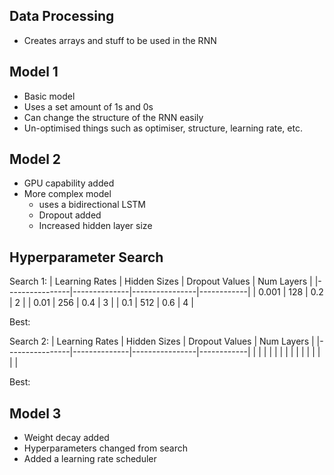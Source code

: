 ## Data Processing
  - Creates arrays and stuff to be used in the RNN 

## Model 1
  - Basic model
  - Uses a set amount of 1s and 0s
  - Can change the structure of the RNN easily
  - Un-optimised things such as optimiser, structure, learning rate, etc.

## Model 2
  - GPU capability added
  - More complex model
    -  uses a bidirectional LSTM
    -  Dropout added
    -  Increased hidden layer size

## Hyperparameter Search
Search 1: 
  | Learning Rates | Hidden Sizes | Dropout Values | Num Layers |
|----------------|--------------|----------------|------------|
| 0.001          | 128          | 0.2            | 2          |
| 0.01           | 256          | 0.4            | 3          |
| 0.1            | 512          | 0.6            | 4          |

Best:

Search 2:
  | Learning Rates | Hidden Sizes | Dropout Values | Num Layers |
|----------------|--------------|----------------|------------|
|          |         |             |           |
|          |         |             |           |
|          |         |             |           |

Best:

## Model 3
  - Weight decay added
  - Hyperparameters changed from search
  - Added a learning rate scheduler
  
